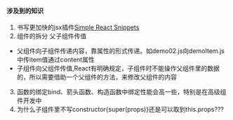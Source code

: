 #### 涉及到的知识
1. 书写更加快的jsx插件[Simple React Snippets](https://marketplace.visualstudio.com/items?itemName=EQuimper.react-native-react-redux-snippets-for-es6-es7-version-standard)
2. 组件的拆分 父子组件传值
+ 父组件向子组件传递内容，靠属性的形式传递。如demo02.js向demoItem.js中传item值通过content属性
+ 子组件向父组件传值,React有明确规定，子组件时不能操作父组件里的数据的，所以需要借助一个父组件的方法，来修改父组件的内容
3. 函数的绑定bind、箭头函数、构造函数中绑定性能会高一些，特别是在高级组件开发中
4. 为什么子组件里不写constructor{super(props)}还是可以取到this.props???